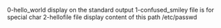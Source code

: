 0-hello_world display on the standard output
1-confused_smiley file is for special char
2-hellofile file display content of this path /etc/passwd
